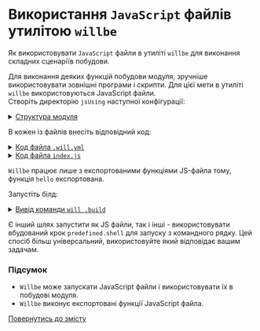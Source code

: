 # Використання <code>JavaScript</code> файлів утилітою <code>willbe</code></a></summary>

Як використовувати <code>JavaScript</code> файли в утиліті <code>willbe</code> для виконання складних сценаріїв побудови.

Для виконання деяких функцій побудови модуля, зручніше використовувати зовнішні програми і скрипти. Для цієї мети в утиліті `willbe` використовуються JavaScript файли.   
Створіть директорію `jsUsing` наступної конфігурації:  

<details>
  <summary><u>Структура модуля</u></summary>

```
jsUsing
   ├── index.js
   └── .will.yml

```

</details>

В кожен із файлів внесіть відповідний код:

<details>
    <summary><u>Код файла <code>.will.yml</code></u></summary>

```yaml
about :

  name : usingJS
  description : "To use JS in willbe"
  version : 0.0.1

path :

  js.path :
    path : 'index.js'

step  :

  run.js :
      js : path::js.*

build :

  run.js :
      criterion :
          default : 1
      steps :
          - run.*

```

</details>
<details>
    <summary><u>Код файла <code>index.js</code></u></summary>

```js
function hello(){
    console.log('Hello, world!')
}

module.exports = hello;

```

</details>

`Willbe` працює лише з експортованими функціями JS-файла тому, функція `hello` експортована.  

Запустіть білд:  

<details>
  <summary><u>Вивід команди <code>will .build</code></u></summary>

```
[user@user ~]$ will .build
...
  Building run.js
Hello, world!
  Built run.js in 0.057s

```

</details>

Є інший шлях запустити як JS файли, так і інші - використовувати вбудований крок `predefined.shell` для запуску з командного рядку. Цей спосіб більш універсальний, використовуйте який відповідає вашим задачам.

### Підсумок
- `Willbe` може запускати JavaScript файли і використовувати їх в побудові модуля.
- `Willbe` виконує експортовані функції JavaScript файла.

[Повернутись до змісту](../README.md#tutorials)
